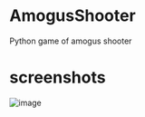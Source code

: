 # AmogusShooter
Python game of amogus shooter
# screenshots
![image](https://user-images.githubusercontent.com/48023572/129469245-2ddedb84-ef66-4fe3-9da8-6048f5b9d9a9.png)

